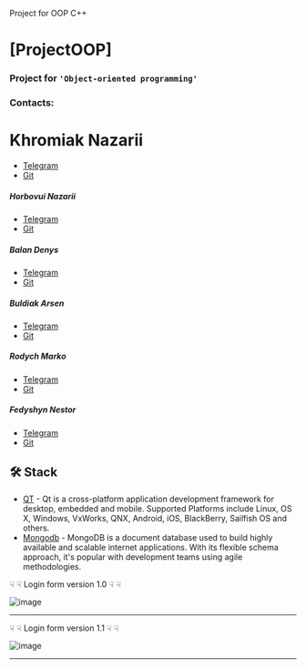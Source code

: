 Project for OOP C++

# [ProjectOOP]
### Project for `'Object-oriented programming'`
### Contacts:
# Khromiak Nazarii
* [Telegram](https://t.me/sea_player)
* [Git](https://github.com/NazikMGE)
##### Horbovui Nazarii
* [Telegram](https://t.me/thesonex)
* [Git](https://github.com/TheSonex)
##### Balan Denys
* [Telegram](https://t.me/bonkbanan) 
* [Git](https://github.com/bonkbanan)
##### Buldiak Arsen
* [Telegram](https://t.me/milkydew) 
* [Git](https://github.com/Arezzon)
##### Rodych Marko
* [Telegram](https://t.me/mare_14)
* [Git](https://github.com/markorkok)
##### Fedyshyn Nestor
* [Telegram](https://t.me/Nestor_rr)
* [Git](https://github.com/Rentalll)

## 🛠️ Stack
* [QT](https://www.qt.io/download) - Qt is a cross-platform application development framework for desktop, embedded and mobile. Supported Platforms include Linux, OS X, Windows, VxWorks, QNX, Android, iOS, BlackBerry, Sailfish OS and others.
* [Mongodb](https://www.mongodb.com/) - MongoDB is a document database used to build highly available and scalable internet applications. With its flexible schema approach, it's popular with development teams using agile methodologies.

☟ ☟ Login form version 1.0 ☟ ☟

![image](https://user-images.githubusercontent.com/69088292/233884329-55dd04d7-d694-4ab8-9eb6-a57fb76eff1b.png)

-------------------------------------------------------------------------------------------------------------------------------------------------------------------------

☟ ☟ Login form version 1.1 ☟ ☟

![image](https://user-images.githubusercontent.com/69088292/233884394-e2f5c084-b747-4a47-8269-e91bf134b9fd.png)

-------------------------------------------------------------------------------------------------------------------------------------------------------------------------
